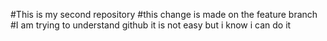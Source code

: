 #This is my second repository
#this change is made on the feature branch
#I am trying to understand github it is not easy but i know i can do it